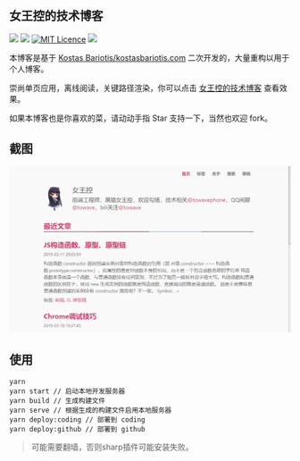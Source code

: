 ## 女王控的技术博客

[![](https://img.shields.io/github/last-commit/towavephone/GatsbyBlog.svg)](https://github.com/towavephone/GatsbyBlog/commits/master)
[![](https://img.shields.io/github/commit-activity/m/towavephone/GatsbyBlog.svg)](https://github.com/towavephone/GatsbyBlog/commits/master)
[![MIT Licence](https://badges.frapsoft.com/os/mit/mit.svg?v=103)](https://opensource.org/licenses/mit-license.php)
[![](https://img.shields.io/badge/framework-gatsby-red.svg)](https://github.com/gatsbyjs/gatsby)

本博客是基于 [Kostas Bariotis/kostasbariotis.com](https://github.com/kbariotis/kostasbariotis.com) 二次开发的，大量重构以用于个人博客。

崇尚单页应用，离线阅读，关键路径渲染，你可以点击 [女王控的技术博客](https://blog.towavephone.com/) 查看效果。

如果本博客也是你喜欢的菜，请动动手指 Star 支持一下，当然也欢迎 fork。

## 截图

![](./screenshot/GIF.gif)

## 使用

```bash
yarn
yarn start // 启动本地开发服务器
yarn build // 生成构建文件
yarn serve // 根据生成的构建文件启用本地服务器
yarn deploy:coding // 部署到 coding
yarn deploy:github // 部署到 github
```

>可能需要翻墙，否则sharp插件可能安装失败。